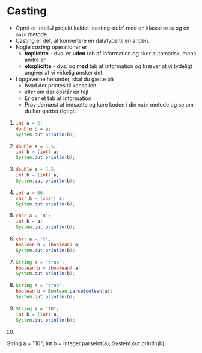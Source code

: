 # Casting

- Opret et IntelliJ projekt kaldet 'casting-quiz' med en klasse `Main` og en `main` metode.
- Casting er det, at konvertere en datatype til en anden. 
- Nogle *casting* operationer er 
    - **implicitte** - dvs. er **uden** tab af information og sker automatisk, mens andre er 
    - **eksplicitte** - dvs. og **med** tab af information og kræver at vi tydeligt angiver at vi virkelig ønsker det.
- I opgaverne herunder, skal du gætte på 
    - hvad der printes til konsollen 
    - *eller* om der opstår en fejl
    - Er der et tab af information
    - Prøv dernæst at indsætte og køre koden i din `main` metode og se om du har gættet rigtigt.

1. ```java
   int a = 5;
   double b = a;
   System.out.println(b);
   ```

2. ```java
   double a = 5.5;
   int b = (int) a;
   System.out.println(b);
   ```

3. ```java
   double a = 5.5;
   int b = (int) a;
   System.out.println(b);
   ```

4. ```java
   int a = 66;
   char b = (char) a;
   System.out.println(b);
   ```

5. ```java
   char a = 'B';
   int b = a;
   System.out.println(b);
   ```

6. ```java
   char a = 't';
   boolean b = (boolean) a;
   System.out.println(b);
   ```
7. ```java
   String a = "true";
   boolean b = (boolean) a;
   System.out.println(b);
   ```

8. ```java
   String a = "true";
   boolean b = Boolean.parseBoolean(a);
   System.out.println(b);
   ```

9. ```java
   String a = "10";
   int b = (int) a;
   System.out.println(b);
   ```

10. ```java
   String a = "10";
   int b = Integer.parseInt(a);
   System.out.println(b);
   ```


